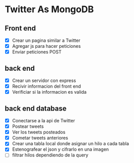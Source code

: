 # Twitter As MongoDB

## Front end
* [x] Crear un pagina similar a Twitter
* [x] Agregar js para hacer peticiones
* [x] Enviar peticiones POST

## back end
* [x] Crear un servidor con express
* [x] Recivir informacion del front end
* [x] Verificiar si la informacion es valida

## back end database
* [x] Conectarse a la api de Twitter
* [x] Postear tweets
* [x] Ver los tweets posteados
* [x] Cometar tweets anteriores
* [x] Crear una tabla local donde asignar un hilo a cada tabla
* [x] Estenografear el json y cifrarlo en una imagen
* [ ] filtrar hilos dependiendo de la query
